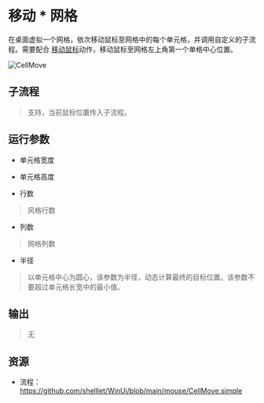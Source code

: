 # 移动 * 网格 
在桌面虚拟一个网格，依次移动鼠标至网格中的每个单元格，并调用自定义的子流程。需要配合 [移动鼠标](./actions/mouse/MovePointer.md)动作，移动鼠标至网格左上角第一个单格中心位置。

![CellMove](./images/12.png ':size=90%')

## 子流程
> 支持，当前鼠标位置传入子流程。


## 运行参数

* 单元格宽度
> 
* 单元格高度
>
* 行数
> 风格行数

* 列数
> 网格列数

* 半径
> 以单元格中心为圆心，该参数为半径，动态计算最终的目标位置。该参数不要超过单元格长宽中的最小值。


## 输出

>   无    

## 资源

* 流程：https://github.com/shelllet/WinUi/blob/main/mouse/CellMove.simple

<!-- 

 -->